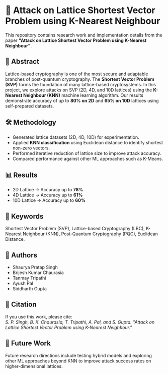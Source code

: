 <!DOCTYPE html>
<html>
<head>
 
</head>
<body>
  <h1>🔐 Attack on Lattice Shortest Vector Problem using K-Nearest Neighbour</h1>
  <p>
    This repository contains research work and implementation details from the paper 
    <b>"Attack on Lattice Shortest Vector Problem using K-Nearest Neighbour"</b>.
  </p>

  <h2>📖 Abstract</h2>
  <p>
    Lattice-based cryptography is one of the most secure and adaptable branches of post-quantum cryptography. 
    The <b>Shortest Vector Problem (SVP)</b> forms the foundation of many lattice-based cryptosystems. 
    In this project, we explore attacks on SVP (2D, 4D, and 10D lattices) using the <b>K-Nearest Neighbour (KNN)</b> 
    machine learning algorithm. Our results demonstrate accuracy of up to <b>80% on 2D</b> and <b>65% on 10D</b> lattices 
    using self-prepared datasets.
  </p>

  <h2>🛠 Methodology</h2>
  <ul>
    <li>Generated lattice datasets (2D, 4D, 10D) for experimentation.</li>
    <li>Applied <b>KNN classification</b> using Euclidean distance to identify shortest non-zero vectors.</li>
    <li>Performed iterative reduction of lattice size to improve attack accuracy.</li>
    <li>Compared performance against other ML approaches such as K-Means.</li>
  </ul>

  <h2>📊 Results</h2>
  <ul>
    <li>2D Lattice → Accuracy up to <b>78%</b></li>
    <li>4D Lattice → Accuracy up to <b>61%</b></li>
    <li>10D Lattice → Accuracy up to <b>60%</b></li>
  </ul>

  <h2>📌 Keywords</h2>
  <p>
    Shortest Vector Problem (SVP), Lattice-based Cryptography (LBC), 
    K-Nearest Neighbour (KNN), Post-Quantum Cryptography (PQC), Euclidean Distance.
  </p>

  <h2>👥 Authors</h2>
  <ul>
    <li>Shaurya Pratap Singh</li>
    <li>Brijesh Kumar Chaurasia</li>
    <li>Tanmay Tripathi</li>
    <li>Ayush Pal</li>
    <li>Siddharth Gupta</li>
  </ul>

  <h2>📌 Citation</h2>
  <p>
    If you use this work, please cite:<br>
    <i>S. P. Singh, B. K. Chaurasia, T. Tripathi, A. Pal, and S. Gupta. 
    "Attack on Lattice Shortest Vector Problem using K-Nearest Neighbour."</i>
  </p>

  <h2>🚀 Future Work</h2>
  <p>
    Future research directions include testing hybrid models and exploring other ML approaches 
    beyond KNN to improve attack success rates on higher-dimensional lattices.
  </p>
</body>
</html>
